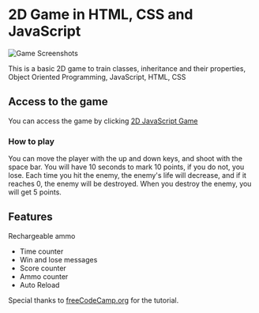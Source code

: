 
# 2D Game in HTML, CSS and JavaScript

![Game Screenshots](https://github.com/codeitamarjr/Java-2D-Gaming-HTML--CSS-and-JavaScript-/blob/master/assets/screencapture.png)

This is a basic 2D game to train classes, inheritance and their properties, Object Oriented Programming, JavaScript, HTML, CSS

## Access to the game

You can access the game by clicking [2D JavaScript Game](https://codeitamarjr.github.io/Java-2D-Gaming-HTML--CSS-and-JavaScript-/)

### How to play

You can move the player with the up and down keys, and shoot with the space bar.
You will have 10 seconds to mark 10 points, if you do not, you lose.
Each time you hit the enemy, the enemy's life will decrease, and if it reaches 0, the enemy will be destroyed.
When you destroy the enemy, you will get 5 points.

## Features

Rechargeable ammo

- Time counter
- Win and lose messages
- Score counter
- Ammo counter
- Auto Reload

Special thanks to [freeCodeCamp.org](https://www.youtube.com/watch?v=7BHs1BzA4fs&t=21s) for the tutorial.
